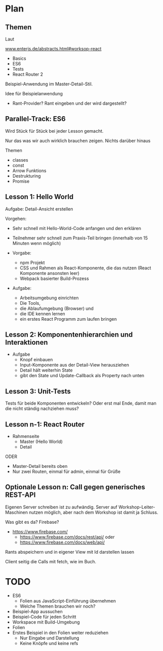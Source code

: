 Plan
====

Themen
------

Laut

www.enterjs.de/abstracts.html#worksop-react
- Basics
- ES6
- Tests
- React Router 2

Beispiel-Anwendung im Master-Detail-Stil.

Idee für Beispielanwendung
* Rant-Provider? Rant eingeben und der wird dargestellt?


Parallel-Track: ES6
-------------------

Wird Stück für Stück bei jeder Lesson gemacht.

Nur das was wir auch wirklich brauchen zeigen. Nichts darüber hinaus

Themen
* classes
* const
* Arrow Funktions
* Destrukturing
* Promise


Lesson 1: Hello World
---------------------

Aufgabe: Detail-Ansicht erstellen

Vorgehen:
* Sehr schnell mit Hello-World-Code anfangen und den erklären
* Teilnehmer sehr schnell zum Praxis-Teil bringen (innerhalb von 15 Minuten wenn möglich)

* Vorgabe:
  * npm Projekt
  * CSS und Rahmen als React-Komponente, die das nutzen (React Komponente ansonsten leer)
  * Webpack basierter Build-Prozess

* Aufgabe:
  * Arbeitsumgebung einrichten
  * Die Tools,
  * die Ablaufumgebung (Browser) und
  * die IDE kennen lernen
  * ein erstes React Programm zum laufen bringen

Lesson 2: Komponentenhierarchien und Interaktionen
--------------------------------------------------

* Aufgabe
  * Knopf einbauen
  * Input-Komponente aus der Detail-View herausziehen
  * Detail hält weiterhin State
  * gibt den State und Update-Callback als Property nach unten


Lesson 3: Unit-Tests
--------------------

Tests für beide Komponenten entwickeln? Oder erst mal Ende, damit man die nicht ständig nachziehen muss?


Lesson n-1: React Router
------------------------

* Rahmenseite
  * Master (Hello World)
  * Detail

ODER

* Master-Detail bereits oben
* Nur zwei Routen, einmal für admin, einmal für Grüße

Optionale Lesson n: Call gegen generisches REST-API
---------------------------------------------------

Eigenen Server schreiben ist zu aufwändig. Server auf Workshop-Leiter-Maschinen nutzen möglich, aber nach dem Workshop ist damit ja Schluss.

Was gibt es da? Firebase?
* https://www.firebase.com/
  * https://www.firebase.com/docs/rest/api/ oder
  * https://www.firebase.com/docs/web/api/

Rants abspeichern und in eigener View mit Id darstellen lassen

Client seitig die Calls mit fetch, wie im Buch.

TODO
====

* ES6
  * Folien aus JavaScript-Einführung übernehmen
  * Welche Themen brauchen wir noch?
* Beispiel-App aussuchen
* Beispiel-Code für jeden Schritt
* Workspace mit Build-Umgebung
* Folien
* Erstes Beispiel in den Folien weiter reduziehen
  * Nur Eingabe und Darstellung
  * Keine Knöpfe und keine refs
